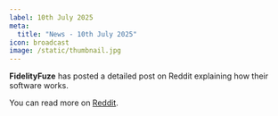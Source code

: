 ```yaml
---
label: 10th July 2025
meta:
  title: "News - 10th July 2025"
icon: broadcast
image: /static/thumbnail.jpg
---
```


**FidelityFuze** has posted a detailed post on Reddit explaining how their software works.

You can read more on [Reddit](https://www.reddit.com/r/finalcutpro/comments/1luu66u/introducing_fidelityfuze_realtime_timelinenative/).
